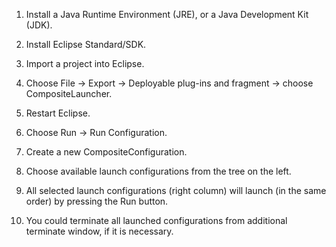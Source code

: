 1. Install a Java Runtime Environment (JRE), or a Java Development Kit (JDK).

2. Install Eclipse Standard/SDK.

3. Import a project into Eclipse.

4. Choose File -> Export -> Deployable plug-ins and fragment -> choose CompositeLauncher.

5. Restart Eclipse.

6. Choose Run -> Run Configuration.

7. Create a new CompositeConfiguration.

8. Choose available launch configurations from the tree on the left.

9. All selected launch configurations (right column) will launch (in the same order) by pressing the Run button.

10. You could terminate all launched configurations from additional terminate window, if it is necessary.
